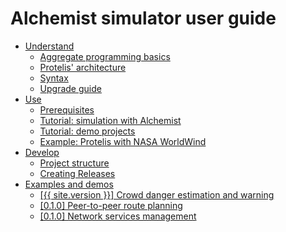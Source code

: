 ---
---
# Alchemist simulator user guide

- [Understand](understand.md)
  - [Aggregate programming basics](understand/basics.md)
  - [Protelis' architecture](understand/architecture.md)
  - [Syntax](understand/syntax.md)
  - [Upgrade guide](understand/syntax.md)
- [Use](use.md)
  - [Prerequisites](use/installation.md)
  - [Tutorial: simulation with Alchemist](use/alchemist.md)
  - [Tutorial: demo projects](use/demo.md)
  - [Example: Protelis with NASA WorldWind](use/worldwind.md)
- [Develop](develop.md)
  - [Project structure](develop/structure.md)
  - [Creating Releases](develop/releases.md)
- [Examples and demos](examples.md)
  - [[{{ site.version }}] Crowd danger estimation and warning](examples/quanticol2016.md)
  - [[0.1.0] Peer-to-peer route planning](examples/sac2015p2pplanning.md)
  - [[0.1.0] Network services management](examples/sac2015networkmanagement.md)


